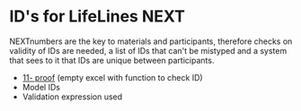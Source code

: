 # ID's for LifeLines NEXT

NEXTnumbers are the key to materials and participants, therefore checks on validity of IDs are needed, a list of IDs that can't be mistyped and a system that sees to it that IDs are unique between participants.

* [11- proof]() (empty excel with function to check ID)
* Model IDs
* Validation expression used
